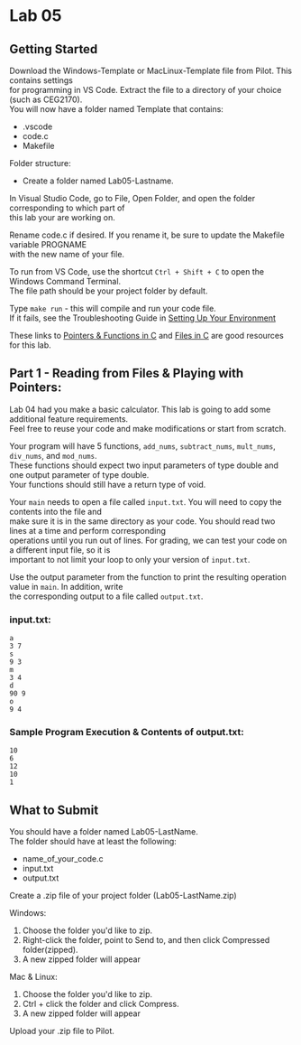 # Lab 05

## Getting Started

Download the Windows-Template or MacLinux-Template file from Pilot.  This contains settings  
for programming in VS Code.  Extract the file to a directory of your choice (such as CEG2170).  
You will now have a folder named Template that contains:
* .vscode
* code.c
* Makefile

Folder structure:
* Create a folder named Lab05-Lastname.  

In Visual Studio Code, go to File, Open Folder, and open the folder corresponding to which part of  
this lab your are working on.

Rename code.c if desired.  If you rename it, be sure to update the Makefile variable PROGNAME  
with the new name of your file.

To run from VS Code, use the shortcut `Ctrl + Shift + C` to open the Windows Command Terminal.  
The file path should be your project folder by default.

Type `make run` - this will compile and run your code file.  
If it fails, see the Troubleshooting Guide in [Setting Up Your Environment](https://github.com/pattonsgirl/Spring2020-CEG2170)

These links to [Pointers & Functions in C](https://www.guru99.com/c-function-pointers.html) and [Files in C](https://www.geeksforgeeks.org/basics-file-handling-c/) are good resources for this lab.

## Part 1 - Reading from Files & Playing with Pointers:
Lab 04 had you make a basic calculator.  This lab is going to add some additional feature requirements.  
Feel free to reuse your code and make modifications or start from scratch.  

Your program will have 5 functions, `add_nums`, `subtract_nums`, `mult_nums`, `div_nums`, and `mod_nums`.  
These functions should expect two input parameters of type double and one output parameter of type double.  
Your functions should still have a return type of void.

Your `main` needs to open a file called `input.txt`.  You will need to copy the contents into the file and  
make sure it is in the same directory as your code.  You should read two lines at a time and perform corresponding  
operations until you run out of lines.  For grading, we can test your code on a different input file, so it is  
important to not limit your loop to only your version of `input.txt`.

Use the output parameter from the function to print the resulting operation value in `main`.  In addition, write  
the corresponding output to a file called `output.txt`.

### input.txt:
```
a
3 7
s
9 3
m
3 4
d
90 9
o
9 4 
```

### Sample Program Execution & Contents of output.txt:
```
10
6
12
10
1
```

## What to Submit
You should have a folder named Lab05-LastName.  
The folder should have at least the following:
* name_of_your_code.c  
* input.txt
* output.txt

Create a .zip file of your project folder (Lab05-LastName.zip)

Windows:
1. Choose the folder you'd like to zip.
2. Right-click the folder, point to Send to, and then click Compressed folder(zipped). 
3. A new zipped folder will appear 
 
Mac & Linux:
1. Choose the folder you'd like to zip.
2. Ctrl + click the folder and click Compress. 
3. A new zipped folder will appear 

Upload your .zip file to Pilot.
